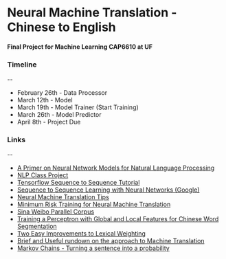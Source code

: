 # Neural Machine Translation - Chinese to English
#### Final Project for Machine Learning CAP6610 at UF

### Timeline
--
- February 26th - Data Processor
- March 12th - Model 
- March 19th - Model Trainer (Start Training)
- March 26th - Model Predictor 
- April 8th - Project Due

### Links
-- 
- [A Primer on Neural Network Models for Natural Language Processing](https://arxiv.org/pdf/1510.00726.pdf)
- [NLP Class Project](http://anoopsarkar.github.io/nlp-class/project.html)
- [Tensorflow Sequence to Sequence Tutorial](https://www.tensorflow.org/tutorials/seq2seq/)
- [Sequence to Sequence Learning with Neural Networks (Google)](https://papers.nips.cc/paper/5346-sequence-to-sequence-learning-with-neural-networks.pdf)
- [Neural Machine Translation Tips](https://github.com/neubig/nmt-tips)
- [Minimum Risk Training for Neural Machine Translation](https://arxiv.org/pdf/1512.02433.pdf)
- [Sina Weibo Parallel Corpus](http://www.cs.cmu.edu/~lingwang/microtopia/#weibo)
- [Training a Perceptron with Global and Local Features
for Chinese Word Segmentation](http://anoopsarkar.github.io/nlp-class/assets/project/sighan08.pdf)
- [Two Easy Improvements to Lexical Weighting](http://anoopsarkar.github.io/nlp-class/assets/project/P11-2080.pdf)
- [Brief and Useful rundown on the approach to Machine Translation](https://medium.com/@ageitgey/machine-learning-is-fun-part-5-language-translation-with-deep-learning-and-the-magic-of-sequences-2ace0acca0aa#.25sd8x6dr)
- [Markov Chains - Turning a sentence into a probability](https://web.stanford.edu/class/cs124/lec/languagemodeling.pdf)